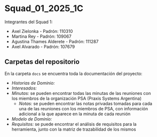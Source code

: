# Squad_01_2025_1C
Integrantes del Squad 1: 
* Axel Zielonka - Padrón: 110310
* Martina Rey - Padrón: 109067
* Agustina Thames Alderete - Padrón: 111287
* Axel Alvarado - Padrón: 107679

## Carpetas del repositorio
En la carpeta `docs` se encuentra toda la documentación del proyecto:
* _Historias de Dominio:_
* _Interesados:_
* _Minutas:_ se pueden encontrar todas las minutas de las reuniones con los miembros de la organización PSA (Praxis Systems Argentina)
  * _Notas:_ se pueden encontrar las notas privadas tomadas para cada una de las reuniones con los miembros de PSA, con información adicional a la que aparece en la minuta de cada reunión
* _Modelo de Dominio:_
* _Requisitos:_ se puede encontrar el análisis de requisitos para la herramienta, junto con la matriz de trazabilidad de los mismos
